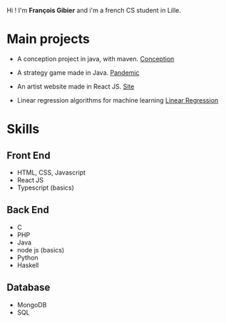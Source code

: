 Hi ! I'm **François Gibier** and i'm a french CS student in Lille.


# Main projects

- A conception project in java, with maven. [Conception](https://github.com/FrancoisGib/conception/)

- A strategy game made in Java. [Pandemic](https://github.com/FrancoisGib/Pandemic/)

- An artist website made in React JS. [Site](https://github.com/FrancoisGib/artist-web-app/)

- Linear regression algorithms for machine learning [Linear Regression](https://github.com/FrancoisGib/linear-regression-algorithms)



# Skills

## Front End

- HTML, CSS, Javascript
- React JS
- Typescript (basics)

## Back End

- C
- PHP
- Java
- node js (basics)
- Python
- Haskell


## Database
- MongoDB
- SQL




